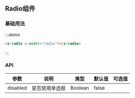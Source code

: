 <script>
export default {
  data() {
    return {
      radio: '1'
    };
  }
};
</script>

## Radio组件

### 基础用法

:::demo
```html
<z-radio v-model="radio"></z-radio>
```
:::

### API

| 参数       | 说明      | 类型       | 默认值       | 可选值       |
|-----------|-----------|-----------|-------------|-------------|
| disabled | 是否禁用单选框 | Boolean  | false |   |
